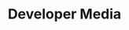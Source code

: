 ---
blog: https://developermedia.com/blog
facebook: https://facebook.com/DeveloperMedia
linkedin: https://linkedin.com/company/developer-media
logohandle: developermedia
sort: developermedia
title: Developer Media
twitter: https://x.com/Developer_Media
website: https://developermedia.com/
---